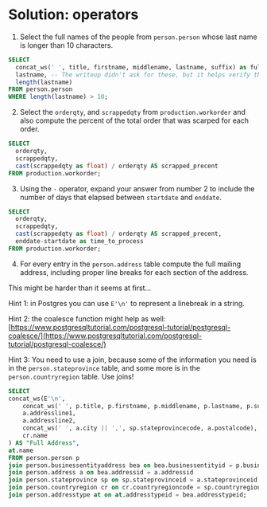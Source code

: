 # Solution: operators

1. Select the full names of the people from `person.person` whose last name is longer than 10 characters.

```sql
SELECT 
  concat_ws(' ', title, firstname, middlename, lastname, suffix) as fullname,
  lastname, -- The writeup didn't ask for these, but it helps verify the results.
  length(lastname) 
FROM person.person
WHERE length(lastname) > 10;
```

2. Select the `orderqty`, and `scrappedqty` from `production.workorder` and also compute the percent of the total order that was scarped for each order. 

```sql
SELECT
  orderqty,
  scrappedqty,
  cast(scrappedqty as float) / orderqty AS scrapped_precent
FROM production.workorder;
```

3. Using the `-` operator, expand your answer from number 2 to include the number of days that elapsed between `startdate` and `enddate`.

```sql
SELECT
  orderqty,
  scrappedqty,
  cast(scrappedqty as float) / orderqty AS scrapped_precent,
  enddate-startdate as time_to_process
FROM production.workorder;
```

4. For every entry in the `person.address` table compute the full mailing address, including proper line breaks for each section of the address. 

This might be harder than it seems at first...

Hint 1: in Postgres you can use `E'\n'` to represent a linebreak in a string. 

Hint 2: the coalesce function might help as well: [https://www.postgresqltutorial.com/postgresql-tutorial/postgresql-coalesce/](https://www.postgresqltutorial.com/postgresql-tutorial/postgresql-coalesce/)

Hint 3: You need to use a join, because some of the information you need is in the `person.stateprovince` table, and some more is in the `person.countryregion` table. Use joins!

```sql
SELECT
concat_ws(E'\n',
    concat_ws(' ', p.title, p.firstname, p.middlename, p.lastname, p.suffix),
    a.addressline1,
    a.addressline2,
    concat_ws(' ', a.city || ',', sp.stateprovincecode, a.postalcode),
    cr.name
) AS "Full Address",
at.name
FROM person.person p
join person.businessentityaddress bea on bea.businessentityid = p.businessentityid
join person.address a on bea.addressid = a.addressid
join person.stateprovince sp on sp.stateprovinceid = a.stateprovinceid
join person.countryregion cr on cr.countryregioncode = sp.countryregioncode
join person.addresstype at on at.addresstypeid = bea.addresstypeid;

```
